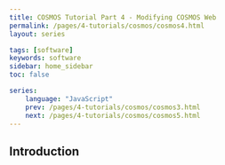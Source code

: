 ```yaml
---
title: COSMOS Tutorial Part 4 - Modifying COSMOS Web
permalink: /pages/4-tutorials/cosmos/cosmos4.html
layout: series

tags: [software]
keywords: software
sidebar: home_sidebar
toc: false

series:
    language: "JavaScript"
    prev: /pages/4-tutorials/cosmos/cosmos3.html
    next: /pages/4-tutorials/cosmos/cosmos5.html
---
```



## Introduction
